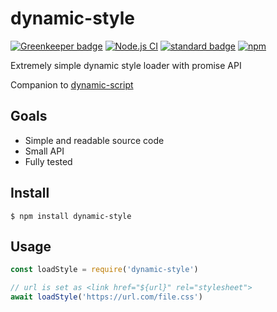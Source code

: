 # dynamic-style

[![Greenkeeper badge](https://badges.greenkeeper.io/KayleePop/dynamic-style.svg)](https://greenkeeper.io/)
[![Node.js CI](https://github.com/KayleePop/dynamic-style/workflows/Node.js%20CI/badge.svg)](https://github.com/KayleePop/dynamic-style/actions)
[![standard badge](https://img.shields.io/badge/code_style-standard-brightgreen.svg)](https://standardjs.com)
[![npm](https://img.shields.io/npm/v/dynamic-style.svg)](https://www.npmjs.com/package/dynamic-style)

Extremely simple dynamic style loader with promise API

Companion to [dynamic-script](https://github.com/kayleepop/dynamic-script)

## Goals
- Simple and readable source code
- Small API
- Fully tested

## Install

`$ npm install dynamic-style`

## Usage

```js
const loadStyle = require('dynamic-style')

// url is set as <link href="${url}" rel="stylesheet">
await loadStyle('https://url.com/file.css')
```
